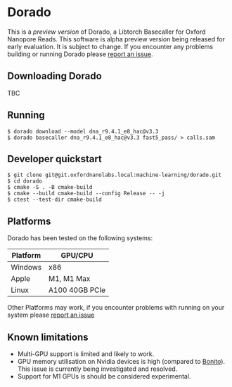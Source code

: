 # Dorado

This is a *preview version* of Dorado, a Libtorch Basecaller for Oxford Nanopore Reads. This software is alpha preview version being released for early evaluation. It is subject to change. If you encounter any problems building or running Dorado please [report an issue](https://github.com/nanoporetech/dorado/).

## Downloading Dorado
TBC

## Running

```
$ dorado download --model dna_r9.4.1_e8_hac@v3.3
$ dorado basecaller dna_r9.4.1_e8_hac@v3.3 fast5_pass/ > calls.sam
```

## Developer quickstart

```
$ git clone git@git.oxfordnanolabs.local:machine-learning/dorado.git
$ cd dorado
$ cmake -S . -B cmake-build
$ cmake --build cmake-build --config Release -- -j
$ ctest --test-dir cmake-build
```

## Platforms

Dorado has been tested on the following systems:

| Platform | GPU/CPU |
| ------ | ------ |
| Windows | x86 |
| Apple  | M1, M1 Max |
| Linux | A100 40GB PCIe|

Other Platforms may work, if you encounter problems with running on your system please [report an issue](https://github.com/nanoporetech/dorado/issues)

## Known limitations

* Multi-GPU support is limited and likely to work.
* GPU memory utilisation on Nvidia devices is high (compared to [Bonito](https://github.com/nanoporetech/bonito)). This issue is currently being investigated and resolved.
* Support for M1 GPUs is should be considered experimental.
